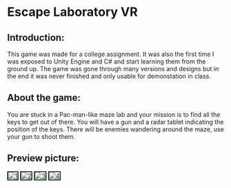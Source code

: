 # Escape Laboratory VR

## Introduction:
This game was made for a college assignment.
It was also the first time I was exposed to Unity Engine and C# and start learning them from the ground up.
The game was gone through many versions and designs but in the end it was never finished and only usable for demonstation in class.

## About the game:
You are stuck in a Pac-man-like maze lab and your mission is to find all the keys to get out of there. 
You will have a gun and a radar tablet indicating the position of the keys.
There will be enemies wandering around the maze, use your gun to shoot them.

## Preview picture:
<a href="https://ibb.co/7X6Gy26"><img src="https://i.ibb.co/475jNP5/1.png" alt="1" border="2"></a>
<a href="https://ibb.co/LrmJg1L"><img src="https://i.ibb.co/42zYSp6/2.png" alt="2" border="2"></a>
<a href="https://ibb.co/Ntqd1dm"><img src="https://i.ibb.co/n6yN3Nn/3.png" alt="3" border="2"></a>
<a href="https://ibb.co/9ywkd9q"><img src="https://i.ibb.co/1Rst4f9/4.png" alt="4" border="2"></a>

